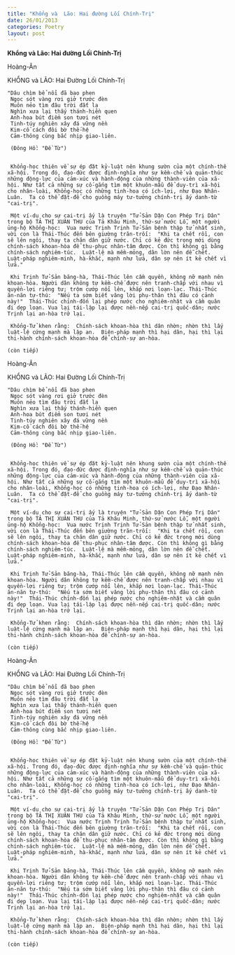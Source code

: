 ```yaml
---
title: "Khổng và  Lão: Hai đường Lối Chính-Trị"
date: 26/01/2013
categories: Poetry
layout: post
---
```


**Khổng và  Lão: Hai đường Lối Chính-Trị**

Hoàng-Ân

KHỔNG và LÃO: Hai Đường Lối Chính-Trị

    "Dâu chìm bể nổi đã bao phen
     Ngọc sót vàng rơi giở trước đèn
     Muôn nẻo tìm đâu trời đất lạ
     Nghìn xưa lại thấy thánh-hiền quen
     Anh-hoa bút điểm son tươi nét
     Tinh-túy nghiên xây đá vững nền
     Kim-cổ cách đôi bờ thế-hệ
     Cảm-thông cùng bắc nhịp giao-liên.

     (Đông Hồ: "Đề Từ")


     Khổng-học thiên về sự ép đặt kỷ-luật nên khung sườn của một chính-thể xã-hội. Trong đó, đạo-đức được định-nghĩa như sự kềm-chế và quản-thúc những động-lực của cảm-xúc và hành-động của những thành-viên của xã-hội. Như tất cả những sự cố-gắng tìm một khuôn-mẫu để duy-trì xã-hội cho nhân-loài, Khổng-học có những tinh-hoa có ích-lợi, như Đạo Nhân-Luân.  Ta có thể đặt-để cho guồng máy tư-tưởng chính-trị ấy danh-từ  "cai-trị".

     Một ví-dụ cho sự cai-trị ấy là truyện "Tử-Sản Dặn Con Phép Trị Dân" trong bộ TẢ THỊ XUÂN THU của Tả Khâu Minh, thứ-sử nước Lỗ, một người ủng-hộ Khổng-học:  Vua nước Trịnh Trịnh Tử-Sản bệnh thập tử nhất sinh, vời con là Thái-Thúc đến bên giường trăn-trối:  "Khi ta chết rồi, con sẽ lên ngôi, thay ta chăn dân giữ nước. Chỉ có kẻ đức trọng mới dùng chính-sách khoan-hòa để thu-phục nhân-tâm được. Còn thì không gì bằng chính-sách nghiêm-túc.  Luật-lệ mà mềm-mỏng, dân lờn nên dễ chết.  Luật-pháp nghiêm-minh, hà-khắc, mạnh như lửa, dân sợ nên ít kẻ chết vì lửa."

     Khi Trịnh Tử-Sản băng-hà, Thái-Thúc lên cầm quyền, không nỡ mạnh nên khoan-hòa. Người dân không tự kềm-chế được nên tranh-chấp với nhau vì quyền-lợi riêng tư; trộm cướp nổi lên, khắp nơi loạn-lạc. Thái-Thúc ăn-năn tự-thú:  "Nếu ta sớm biết vâng lời phụ-thân thì đâu có cảnh này!"  Thái-Thúc chỉnh-đốn lại phép nước cho nghiêm-nhặt và cầm quân đi dẹp loạn. Vua lại tái-lập lại được nền-nếp cai-trị quốc-dân; nước Trịnh lại an-hòa trở lại.

     Khổng-Tử khen rằng:  Chính-sách khoan-hòa thì dân nhờn; nhờn thì lấy luật-lệ cứng mạnh mà lập an.  Biện-pháp mạnh thì hại dân, hại thì lại thi-hành chính-sách khoan-hòa để chính-sự an-hòa.

    (còn tiếp)

Hoàng-Ân

KHỔNG và LÃO: Hai Đường Lối Chính-Trị

    "Dâu chìm bể nổi đã bao phen
     Ngọc sót vàng rơi giở trước đèn
     Muôn nẻo tìm đâu trời đất lạ
     Nghìn xưa lại thấy thánh-hiền quen
     Anh-hoa bút điểm son tươi nét
     Tinh-túy nghiên xây đá vững nền
     Kim-cổ cách đôi bờ thế-hệ
     Cảm-thông cùng bắc nhịp giao-liên.

     (Đông Hồ: "Đề Từ")


     Khổng-học thiên về sự ép đặt kỷ-luật nên khung sườn của một chính-thể xã-hội. Trong đó, đạo-đức được định-nghĩa như sự kềm-chế và quản-thúc những động-lực của cảm-xúc và hành-động của những thành-viên của xã-hội. Như tất cả những sự cố-gắng tìm một khuôn-mẫu để duy-trì xã-hội cho nhân-loài, Khổng-học có những tinh-hoa có ích-lợi, như Đạo Nhân-Luân.  Ta có thể đặt-để cho guồng máy tư-tưởng chính-trị ấy danh-từ  "cai-trị".

     Một ví-dụ cho sự cai-trị ấy là truyện "Tử-Sản Dặn Con Phép Trị Dân" trong bộ TẢ THỊ XUÂN THU của Tả Khâu Minh, thứ-sử nước Lỗ, một người ủng-hộ Khổng-học:  Vua nước Trịnh Trịnh Tử-Sản bệnh thập tử nhất sinh, vời con là Thái-Thúc đến bên giường trăn-trối:  "Khi ta chết rồi, con sẽ lên ngôi, thay ta chăn dân giữ nước. Chỉ có kẻ đức trọng mới dùng chính-sách khoan-hòa để thu-phục nhân-tâm được. Còn thì không gì bằng chính-sách nghiêm-túc.  Luật-lệ mà mềm-mỏng, dân lờn nên dễ chết.  Luật-pháp nghiêm-minh, hà-khắc, mạnh như lửa, dân sợ nên ít kẻ chết vì lửa."

     Khi Trịnh Tử-Sản băng-hà, Thái-Thúc lên cầm quyền, không nỡ mạnh nên khoan-hòa. Người dân không tự kềm-chế được nên tranh-chấp với nhau vì quyền-lợi riêng tư; trộm cướp nổi lên, khắp nơi loạn-lạc. Thái-Thúc ăn-năn tự-thú:  "Nếu ta sớm biết vâng lời phụ-thân thì đâu có cảnh này!"  Thái-Thúc chỉnh-đốn lại phép nước cho nghiêm-nhặt và cầm quân đi dẹp loạn. Vua lại tái-lập lại được nền-nếp cai-trị quốc-dân; nước Trịnh lại an-hòa trở lại.

     Khổng-Tử khen rằng:  Chính-sách khoan-hòa thì dân nhờn; nhờn thì lấy luật-lệ cứng mạnh mà lập an.  Biện-pháp mạnh thì hại dân, hại thì lại thi-hành chính-sách khoan-hòa để chính-sự an-hòa.

    (còn tiếp)

Hoàng-Ân

KHỔNG và LÃO: Hai Đường Lối Chính-Trị

    "Dâu chìm bể nổi đã bao phen
     Ngọc sót vàng rơi giở trước đèn
     Muôn nẻo tìm đâu trời đất lạ
     Nghìn xưa lại thấy thánh-hiền quen
     Anh-hoa bút điểm son tươi nét
     Tinh-túy nghiên xây đá vững nền
     Kim-cổ cách đôi bờ thế-hệ
     Cảm-thông cùng bắc nhịp giao-liên.

     (Đông Hồ: "Đề Từ")


     Khổng-học thiên về sự ép đặt kỷ-luật nên khung sườn của một chính-thể xã-hội. Trong đó, đạo-đức được định-nghĩa như sự kềm-chế và quản-thúc những động-lực của cảm-xúc và hành-động của những thành-viên của xã-hội. Như tất cả những sự cố-gắng tìm một khuôn-mẫu để duy-trì xã-hội cho nhân-loài, Khổng-học có những tinh-hoa có ích-lợi, như Đạo Nhân-Luân.  Ta có thể đặt-để cho guồng máy tư-tưởng chính-trị ấy danh-từ  "cai-trị".

     Một ví-dụ cho sự cai-trị ấy là truyện "Tử-Sản Dặn Con Phép Trị Dân" trong bộ TẢ THỊ XUÂN THU của Tả Khâu Minh, thứ-sử nước Lỗ, một người ủng-hộ Khổng-học:  Vua nước Trịnh Trịnh Tử-Sản bệnh thập tử nhất sinh, vời con là Thái-Thúc đến bên giường trăn-trối:  "Khi ta chết rồi, con sẽ lên ngôi, thay ta chăn dân giữ nước. Chỉ có kẻ đức trọng mới dùng chính-sách khoan-hòa để thu-phục nhân-tâm được. Còn thì không gì bằng chính-sách nghiêm-túc.  Luật-lệ mà mềm-mỏng, dân lờn nên dễ chết.  Luật-pháp nghiêm-minh, hà-khắc, mạnh như lửa, dân sợ nên ít kẻ chết vì lửa."

     Khi Trịnh Tử-Sản băng-hà, Thái-Thúc lên cầm quyền, không nỡ mạnh nên khoan-hòa. Người dân không tự kềm-chế được nên tranh-chấp với nhau vì quyền-lợi riêng tư; trộm cướp nổi lên, khắp nơi loạn-lạc. Thái-Thúc ăn-năn tự-thú:  "Nếu ta sớm biết vâng lời phụ-thân thì đâu có cảnh này!"  Thái-Thúc chỉnh-đốn lại phép nước cho nghiêm-nhặt và cầm quân đi dẹp loạn. Vua lại tái-lập lại được nền-nếp cai-trị quốc-dân; nước Trịnh lại an-hòa trở lại.

     Khổng-Tử khen rằng:  Chính-sách khoan-hòa thì dân nhờn; nhờn thì lấy luật-lệ cứng mạnh mà lập an.  Biện-pháp mạnh thì hại dân, hại thì lại thi-hành chính-sách khoan-hòa để chính-sự an-hòa.

    (còn tiếp)
